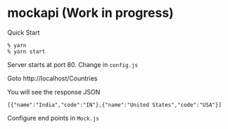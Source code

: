 # mockapi (Work in progress)

Quick Start

```
% yarn 
% yarn start

```
Server starts at port 80. Change in `config.js`

Goto http://localhost/Countries

You will see the response JSON

```
[{"name":"India","code":"IN"},{"name":"United States","code":"USA"}]
```

Configure end points in `Mock.js`

